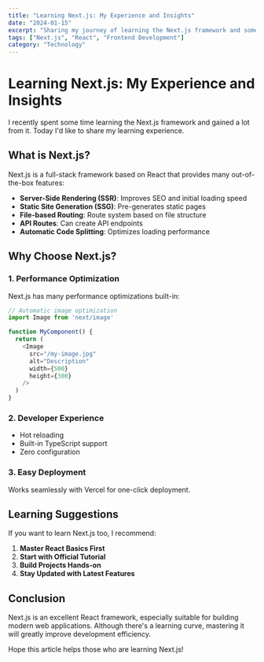 ```yaml
---
title: "Learning Next.js: My Experience and Insights"
date: "2024-01-15"
excerpt: "Sharing my journey of learning the Next.js framework and some practical development tips."
tags: ["Next.js", "React", "Frontend Development"]
category: "Technology"
---
```


# Learning Next.js: My Experience and Insights

I recently spent some time learning the Next.js framework and gained a lot from it. Today I'd like to share my learning experience.

## What is Next.js?

Next.js is a full-stack framework based on React that provides many out-of-the-box features:

- **Server-Side Rendering (SSR)**: Improves SEO and initial loading speed
- **Static Site Generation (SSG)**: Pre-generates static pages
- **File-based Routing**: Route system based on file structure
- **API Routes**: Can create API endpoints
- **Automatic Code Splitting**: Optimizes loading performance

## Why Choose Next.js?

### 1. Performance Optimization

Next.js has many performance optimizations built-in:

```javascript
// Automatic image optimization
import Image from 'next/image'

function MyComponent() {
  return (
    <Image
      src="/my-image.jpg"
      alt="Description"
      width={500}
      height={300}
    />
  )
}
```

### 2. Developer Experience

- Hot reloading
- Built-in TypeScript support
- Zero configuration

### 3. Easy Deployment

Works seamlessly with Vercel for one-click deployment.

## Learning Suggestions

If you want to learn Next.js too, I recommend:

1. **Master React Basics First**
2. **Start with Official Tutorial**
3. **Build Projects Hands-on**
4. **Stay Updated with Latest Features**

## Conclusion

Next.js is an excellent React framework, especially suitable for building modern web applications. Although there's a learning curve, mastering it will greatly improve development efficiency.

Hope this article helps those who are learning Next.js!
